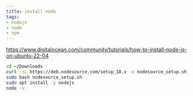 ```yaml
---
title: install node
tags:
- nodejs
- node
- npm
---
```


<https://www.digitalocean.com/community/tutorials/how-to-install-node-js-on-ubuntu-22-04>

```bash
cd ~/Downloads
curl -sL https://deb.nodesource.com/setup_18.x -o nodesource_setup.sh
sudo bash nodesource_setup.sh
sudo apt install -y nodejs
node -v
```
